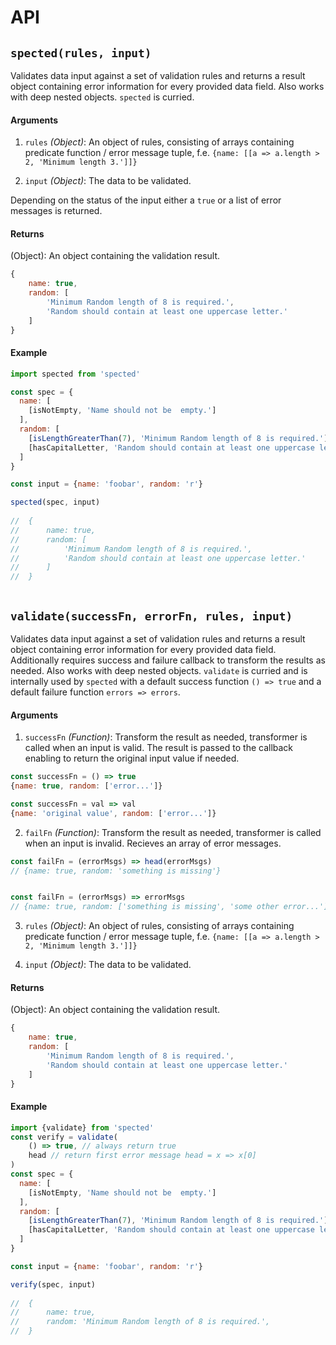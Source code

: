 # API

## `spected(rules, input)`

Validates data input against a set of validation rules and returns a result object containing error information for every provided data field.
Also works with deep nested objects. `spected` is curried.

#### Arguments

1. `rules` *(Object)*: An object of rules, consisting of arrays containing predicate function / error message tuple, f.e. `{name: [[a => a.length > 2, 'Minimum length 3.']]}`

2. `input` *(Object)*: The data to be validated.


Depending on the status of the input either a `true` or a list of error messages is returned.

#### Returns
(Object): An object containing the validation result.

```js
{
    name: true, 
    random: [
        'Minimum Random length of 8 is required.', 
        'Random should contain at least one uppercase letter.'
    ]
}
```

#### Example

```js
import spected from 'spected'

const spec = {
  name: [
    [isNotEmpty, 'Name should not be  empty.']
  ],
  random: [
    [isLengthGreaterThan(7), 'Minimum Random length of 8 is required.'],
    [hasCapitalLetter, 'Random should contain at least one uppercase letter.'],
  ]
}

const input = {name: 'foobar', random: 'r'}

spected(spec, input)
 
//  {
//      name: true, 
//      random: [
//          'Minimum Random length of 8 is required.', 
//          'Random should contain at least one uppercase letter.'
//      ]
//  }
   

```

## `validate(successFn, errorFn, rules, input)`

Validates data input against a set of validation rules and returns a result object containing error information for every provided data field.
Additionally requires success and failure callback to transform the results as needed. 
Also works with deep nested objects. `validate` is curried and is internally used by `spected` 
with a default success function `() => true` and a default failure function `errors => errors`.

#### Arguments

1. `successFn` *(Function)*: Transform the result as needed, transformer is called when an input is valid.
The result is passed to the callback enabling to return the original input value if needed.

```js
const successFn = () => true
{name: true, random: ['error...']}

const successFn = val => val
{name: 'original value', random: ['error...']}
```

2. `failFn` *(Function)*: Transform the result as needed, transformer is called when an input is invalid. Recieves an array of error messages.

```js
const failFn = (errorMsgs) => head(errorMsgs)
// {name: true, random: 'something is missing'}


const failFn = (errorMsgs) => errorMsgs
// {name: true, random: ['something is missing', 'some other error...']}

```

3. `rules` *(Object)*: An object of rules, consisting of arrays containing predicate function / error message tuple, f.e. `{name: [[a => a.length > 2, 'Minimum length 3.']]}`

4. `input` *(Object)*: The data to be validated.


#### Returns
(Object): An object containing the validation result.

```js
{
    name: true, 
    random: [
        'Minimum Random length of 8 is required.', 
        'Random should contain at least one uppercase letter.'
    ]
}
```

#### Example

```js
import {validate} from 'spected'
const verify = validate(
    () => true, // always return true
    head // return first error message head = x => x[0]   
)
const spec = {
  name: [
    [isNotEmpty, 'Name should not be  empty.']
  ],
  random: [
    [isLengthGreaterThan(7), 'Minimum Random length of 8 is required.'],
    [hasCapitalLetter, 'Random should contain at least one uppercase letter.'],
  ]
}

const input = {name: 'foobar', random: 'r'}

verify(spec, input)
 
//  {
//      name: true, 
//      random: 'Minimum Random length of 8 is required.',
//  }
   

```